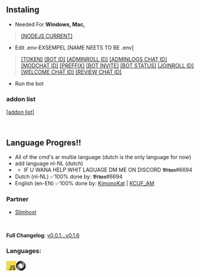 ## Instaling

- Needed For **Windows, Mac,**
> [[NODEJS CURRENT]](https://nodejs.org/en/download/current/)

- Edit .env-EXSEMPEL [NAME NEETS TO BE .env]
> [[TOKEN]](https://github.com/SlimHostdev/discord_v13_main_bot/blob/a37a0f83831beee2e8a1c060fff166f3a6fb9fef/.env-EXSEMPEL#L1)
> [[BOT ID]](https://github.com/SlimHostdev/discord_v13_main_bot/blob/a37a0f83831beee2e8a1c060fff166f3a6fb9fef/.env-EXSEMPEL#L2)
> [[ADMINROLL ID]](https://github.com/SlimHostdev/discord_v13_main_bot/blob/a37a0f83831beee2e8a1c060fff166f3a6fb9fef/.env-EXSEMPEL#L4)
> [[ADMINLOGS CHAT ID]](https://github.com/SlimHostdev/discord_v13_main_bot/blob/a37a0f83831beee2e8a1c060fff166f3a6fb9fef/.env-EXSEMPEL#L6)
> [[MODCHAT ID]](https://github.com/SlimHostdev/discord_v13_main_bot/blob/a37a0f83831beee2e8a1c060fff166f3a6fb9fef/.env-EXSEMPEL#L8)
> [[PREFFIX]](https://github.com/SlimHostdev/discord_v13_main_bot/blob/a37a0f83831beee2e8a1c060fff166f3a6fb9fef/.env-EXSEMPEL#L13)
> [[BOT INVITE]](https://github.com/SlimHostdev/discord_v13_main_bot/blob/a37a0f83831beee2e8a1c060fff166f3a6fb9fef/.env-EXSEMPEL#L14)
> [[BOT STATUS]](https://github.com/SlimHostdev/discord_v13_main_bot/blob/a37a0f83831beee2e8a1c060fff166f3a6fb9fef/.env-EXSEMPEL#L17)
> [[JOINROLL ID]](https://github.com/SlimHostdev/discord_v13_main_bot/blob/a37a0f83831beee2e8a1c060fff166f3a6fb9fef/.env-EXSEMPEL#L19)
> [[WELCOME CHAT ID]](https://github.com/SlimHostdev/discord_v13_main_bot/blob/a37a0f83831beee2e8a1c060fff166f3a6fb9fef/.env-EXSEMPEL#L20)
> [[REVIEW CHAT ID]](https://github.com/SlimHostdev/discord_v13_main_bot/blob/a37a0f83831beee2e8a1c060fff166f3a6fb9fef/.env-EXSEMPEL#L22)

- Run the bot

### addon list
[[addon list]](https://github.com/SlimHostdev/discord_v13_main_bot/blob/main/addon-list.md)


<br />

## Language Progres!!

- All of the cmd's ar multie language (dutch is the only language for now)
- add language nl-NL (dutch) 
- - IF U WANA HELP WHIT LAGUAGE DM ME ON DISCORD 𝕭𝖗𝖞𝖆𝖓#6694
- Dutch (nl-NL) ✅100% done by: 𝕭𝖗𝖞𝖆𝖓#6694
- English (en-EN) ✅100% done by: [KimonoKat](https://www.twitch.tv/kimonokat) | [KCUF_AM](https://www.twitch.tv/kcuf_am)

### Partner

- [Slimhost](https://slimhost.nl)

<br />

**Full Changelog**: [v0.0.1...v0.1.6](https://github.com/SlimHostdev/discord_v13_main_bot/compare/v0.0.1...v0.1.6)

### Languages:

<img align="left" alt="JavaScript" width="26px" src="https://raw.githubusercontent.com/github/explore/80688e429a7d4ef2fca1e82350fe8e3517d3494d/topics/javascript/javascript.png" />

<img align="left" alt="Json" width="26px" src="https://raw.githubusercontent.com/github/explore/80688e429a7d4ef2fca1e82350fe8e3517d3494d/topics/json/json.png" />

<br />
